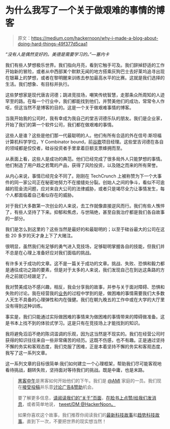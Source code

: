 # 为什么我写了一个关于做艰难的事情的博客

> 原文：<https://medium.com/hackernoon/why-i-made-a-blog-about-doing-hard-things-49f377d5caa1>

*“没有人是偶然变好的。美德是需要学习的。”—塞内卡*

我们有些人梦想极乐世界。我们指向月亮，看到它触手可及。我们辞掉舒适的工作开始新的冒险，或者从中西部某个默默无闻的地方搭乘灰狗巴士去好莱坞追寻出现在银幕上的梦想，或者在黎明醒来训练去参加最高水平的比赛。这就是我们选择的生活。我们想象、有目标并执行。

这些梦想家是现代唐吉诃德；跳进竞技场，嘲笑传统智慧，走那条众所周知的人迹罕至的路。在每一个行业中，我们都能找到他们，并赞美他们的成功，常常令人作呕，但这当然不是博客的目的。这是一个关于做艰难事情的博客。

当我开始我的公司时，我有幸成为我自己的堂吉诃德乐队的朋友。我们是企业家，开始了我们的第一个软件公司，我们都在做艰难的事情。

这些人是谁？这些是他们那一代最聪明的人。他们有所有合适的外在信号:斯坦福计算机科学学位，Y Combinator bound，前[谷歌](https://hackernoon.com/tagged/google)项目经理。这些堂吉诃德在各自的领域都是佼佼者，硅谷投资者手里拿着巨额支票蜂拥而至。

从表面上看，这些人是成功的典范。他们已经完成了很多局外人只能梦想的事情。他们制造了用户趋之若鹜的产品，获得了风险投资，以及随之而来的所有荣誉。

从内心来说，事情已经完全不同了。刚刚在 TechCrunch 上被称赞为下一个大事件的同一家公司正在秘密地努力不在接缝处分裂。创始人之间的争斗，看似不可逾越的现金流问题，应对来自大公司的法律威胁，或者只是竭尽全力让事情发生，每个人都面临着自己看似存在的威胁。

对于我们大多数第一次创业的人来说，去工作就像直接逆风而行。我们有些人憔悴了，有些人坚持了下来。抑郁和焦虑，与世隔绝，甚至自我治疗都是我们各自故事的一部分。

我们是怎么到这里的？这些当然是最好的和最聪明的；以至于硅谷最大的公司在这些 20 多岁的天才身上下了大赌注。

很明显，虽然我们有足够的勇气进入竞技场，足够聪明掌握各自的技能，但我们并不总是在心理上准备好应对我们面临的挑战。

有许多关于成功的文章。这不是一篇关于成功的文章。挑战、失败、恐惧和毅力都是通往成功之路的要素，但是对于太多的人来说，我们发现自己在到达这条路的方舟之前就已经跛足了。

我对赞美成功不感兴趣，相反，我会分享我的故事，并参与关于面对障碍、恐惧和失败的讨论。我在经营我的[业务](https://hackernoon.com/tagged/business)的过程中学到的是，做困难的事情需要我们大多数人天生不具备的心理弹性和内在强健。我们在朝九晚五的工作中或在大学的大厅里没有得到这种训练。

事实是，我们只能通过实际做困难的事情来为做困难的事情带来的障碍做准备。这是书本上找不到的体验式学习。这是只有在竞技场上才能找到的知识。

我将避免滔滔不绝的陈词滥调的乐观，因为这当然是不现实的。我们在经营公司时获得的知识往往来自一些非常痛苦的经历。这既不伤感，也不有趣。正是通过坚持不懈的务实和客观态度，我们克服了困难，正是本着坚持不懈的务实和客观态度，我写了这一系列文章。

这一系列文章的目标很简单:我们如何建立一个心理框架，帮助我们尽可能客观地看待挑战，翻转失败，坚持面对等待我们的挑战。既是中庸，也是末路。

> [黑客中午](http://bit.ly/Hackernoon)是黑客如何开始他们的下午。我们是 [@AMI](http://bit.ly/atAMIatAMI) 家庭的一员。我们现在[接受投稿](http://bit.ly/hackernoonsubmission)并乐意[讨论广告&赞助](mailto:partners@amipublications.com)机会。
> 
> 要了解更多信息，[请阅读我们的“关于”页面](https://goo.gl/4ofytp)，[在脸书上点赞/给我们发消息](http://bit.ly/HackernoonFB)，或者简单地说， [tweet/DM @HackerNoon。](https://goo.gl/k7XYbx)
> 
> 如果你喜欢这个故事，我们推荐你阅读我们的[最新科技故事](http://bit.ly/hackernoonlatestt)和[趋势科技故事](https://hackernoon.com/trending)。直到下一次，不要把世界的现实想当然！